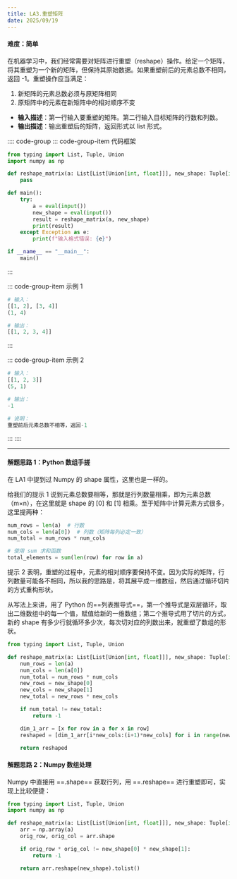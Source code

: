 ```yaml
---
title: LA3.重塑矩阵
date: 2025/09/19
---
```


#### 难度：简单

在机器学习中，我们经常需要对矩阵进行重塑（reshape）操作。给定一个矩阵，将其重塑为一个新的矩阵，但保持其原始数据。如果重塑前后的元素总数不相同，返回 -1。重塑操作应当满足：

1. 新矩阵的元素总数必须与原矩阵相同
2. 原矩阵中的元素在新矩阵中的相对顺序不变

- **输入描述**：第一行输入要重塑的矩阵。第二行输入目标矩阵的行数和列数。
- **输出描述**：输出重塑后的矩阵，返回形式以 list 形式。

:::: code-group
::: code-group-item 代码框架

```py
from typing import List, Tuple, Union
import numpy as np

def reshape_matrix(a: List[List[Union[int, float]]], new_shape: Tuple[int, int]) -> List[List[Union[int, float]]]:
    pass

def main():
    try:
        a = eval(input())
        new_shape = eval(input())
        result = reshape_matrix(a, new_shape)
        print(result)
    except Exception as e:
        print(f"输入格式错误: {e}")

if __name__ == "__main__":
    main()
```

:::

::: code-group-item 示例 1

```py
# 输入：
[[1, 2], [3, 4]]
(1, 4)

# 输出：
[[1, 2, 3, 4]]
```

:::

::: code-group-item 示例 2

```py
# 输入：
[[1, 2, 3]]
(5, 1)

# 输出：
-1

# 说明：
重塑前后元素总数不相等，返回-1
```

:::
::::

---

#### 解题思路 1：Python 数组手搓

在 LA1 中提到过 Numpy 的 shape 属性，这里也是一样的。

给我们的提示 1 说到元素总数要相等，那就是行列数量相乘，即为元素总数（m×n），在这里就是 shape 的 [0] 和 [1] 相乘。至于矩阵中计算元素方式很多，这里提两种：

```py
num_rows = len(a)  # 行数
num_cols = len(a[0])  # 列数（矩阵每列必定一致）
num_total = num_rows * num_cols
```

```py
# 使用 sum 求和函数
total_elements = sum(len(row) for row in a)
```

提示 2 表明，重塑的过程中，元素的相对顺序要保持不变。因为实际的矩阵，行列数量可能各不相同，所以我的思路是，将其展平成一维数组，然后通过循环切片的方式重构形状。

从写法上来讲，用了 Python 的==列表推导式==，第一个推导式是双层循环，取出二维数组中的每一个值，赋值给新的一维数组；第二个推导式用了切片的方式，新的 shape 有多少行就循环多少次，每次切对应的列数出来，就重塑了数组的形状。

```py
from typing import List, Tuple, Union

def reshape_matrix(a: List[List[Union[int, float]]], new_shape: Tuple[int, int]) -> List[List[Union[int, float]]]:
    num_rows = len(a)
    num_cols = len(a[0])
    num_total = num_rows * num_cols
    new_rows = new_shape[0]
    new_cols = new_shape[1]
    new_total = new_rows * new_cols

    if num_total != new_total:
        return -1

    dim_1_arr = [x for row in a for x in row]
    reshaped = [dim_1_arr[i*new_cols:(i+1)*new_cols] for i in range(new_rows)]

    return reshaped
```

#### 解题思路 2：Numpy 数组处理

Numpy 中直接用 ==.shape== 获取行列，用 ==.reshape== 进行重塑即可，实现上比较便捷：

```py
from typing import List, Tuple, Union
import numpy as np

def reshape_matrix(a: List[List[Union[int, float]]], new_shape: Tuple[int, int]) -> List[List[Union[int, float]]]:
    arr = np.array(a)
    orig_row, orig_col = arr.shape

    if orig_row * orig_col != new_shape[0] * new_shape[1]:
        return -1

    return arr.reshape(new_shape).tolist()
```
